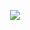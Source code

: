 <p align="center">
  <a href="https://skillicons.dev">
    <img src="https://skillicons.dev/icons?i=ts,js,angular,react,next,svelte,vue,electron,nodejs" />
  </a>
</p>

